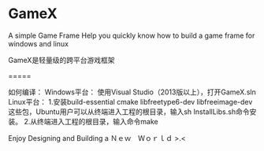 GameX
=====

A simple Game Frame
Help you quickly know how to build a game frame for windows and linux

GameX是轻量级的跨平台游戏框架


=====

如何编译：
Windows平台：
	使用Visual Studio（2013版以上），打开GameX.sln
Linux平台：
	1.安装build-essential cmake libfreetype6-dev libfreeimage-dev这些包，Ubuntu用户可以从终端进入工程的根目录，输入sh InstallLibs.sh命令安装。
	2.从终端进入工程的根目录，输入命令make
	
	
Enjoy Designing and Building a Ｎｅｗ　Ｗｏｒｌｄ >.<